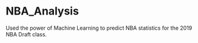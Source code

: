 # NBA_Analysis

Used the power of Machine Learning to predict NBA statistics for the 2019 NBA Draft class.
